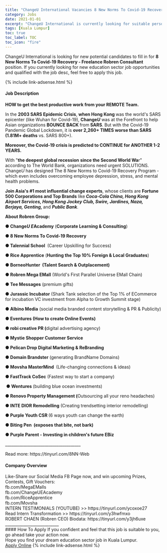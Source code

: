 ```yaml
---
title: "ChangeU International Vacancies 8 New Norms To Covid-19 Recovery - Freelance Robren Consultant" 
category: Jobs 
date: 2021-01-01 
excerpt: "ChangeU International is currently looking for suitable person to fill in the 8 New Norms To Covid-19 Recovery - Freelance Robren Consultant which positioned at Kuala Lumpur" 
tags: [Kuala Lumpur] 
toc: true 
toc_label: TOC 
toc_icon: "fire" 
--- 
```


<p>ChangeU International is looking for new potential candidates to fill in for <b>8 New Norms To Covid-19 Recovery - Freelance Robren Consultant</b> position. If you currently looking for new education sector job opportunities and qualified with the job desc, feel free to apply this job.
</p>{% include link-adsense.html %} 
 <div><div><div><h4>Job Description</h4></div></div><div><div><span><div><p><strong>HOW to get the best productive work from your REMOTE Team.</strong></p><p>In the <strong>2003 SARS Epidemic Crisis</strong>, <strong>when Hong Kong </strong>was the world's SARS epicenter (like Wuhan for Covid-19), <strong>Change<em>U</em></strong> was at the Forefront to help Asian organizations <strong>BOUNCE BACK </strong>from<strong> SARS</strong>. But with the Covid-19 Pandemic Global Lockdown, it is <strong>over 2,260+ TIMES worse than SARS (1.81M+ deaths</strong> vs. SARS 800+).</p><p><strong>Moreover, the Covid-19 crisis is predicted to CONTINUE for ANOTHER 1-2 YEARS.</strong></p><p>With "<strong>the deepest global recession</strong> <strong>since the Second World Wa</strong>r" according to The World Bank, organizations need urgent SOLUTIONS. Change<em>U</em> has designed The 8 New Norms to Covid-19 Recovery Program - which even includes overcoming employee depression, stress, and mental health problems.</p><p><strong>Join Asia's #1 most influential change experts</strong>, whose clients are <strong>Fortune 500 Corporations and Top Brands</strong> like<strong> <em>Coca-Cola China, Hong Kong Airport Services, Hong Kong Jockey Club, Swire, Jardines, Naza, Berjaya, Genting, </em></strong>and <strong><em>Public Bank</em></strong>.</p><p><strong>About Robren Group:</strong></p><p><strong>&#9679; Change<em>U</em> <em>E</em>Academy</strong>&#160;(<strong>Corporate Learning &amp; Consulting</strong>)</p><p><strong>&#9679; 8 New Norms To Covid-19 Recovery</strong></p><p><strong>&#9679; Talennial School&#160;</strong> (Career Upskilling for Success)</p><p><strong>&#9679; Rice Apprentice</strong>&#160;(<strong>Hunting the Top 10% Foreign &amp; Local Graduates</strong>)</p><p><strong>&#9679; BorneoHunter&#160; (Talent Search &amp; Outplacement)</strong></p><p><strong>&#9679;&#160;Robren Mega EMall</strong> (World's First Parallel Universe EMall Chain)</p><p><strong>&#9679; Tee Messages</strong>&#160;(premium gifts)</p><p><strong>&#9679; Jurassic Incubator</strong>&#160;(Shark Tank selection of the Top 1% of ECommerce for incubation VC investment from Alpha to Growth Summit stage)</p><p><strong>&#9679; Albino Media</strong>&#160;(social media branded content storytelling &amp; PR &amp; Publicity)</p><p><strong>&#9679; Eventures (How to create Online Events)</strong></p><p><strong>&#9679; robi creative PR (</strong>digital advertising agency)</p><p><strong>&#9679; Mystie Shopper Customer Service</strong></p><p><strong>&#9679; Pelican Drop Digital Marketing &amp; ReBranding</strong></p><p><strong>&#9679; Domain Brandster</strong>&#160;(generating BrandName Domains)</p><p><strong>&#9679; Movsha MasterMind&#160;</strong> (Life-changing connections &amp; ideas)</p><p><strong>&#9679; FastTrack CoSec</strong> (Fastest way to start a company)</p><p><strong>&#160;&#9679; Wentures </strong>(building blue ocean investments)</p><p><strong>&#9679; Renovo Property Management (</strong>Outsourcing all your reno headaches)</p><p><strong>&#9679; INTE DIOR Remodelling</strong>&#160;(Creating trendsetting interior remodelling)</p><p><strong>&#9679; Purple Youth CSR </strong>(6 ways youth can change the earth)</p><p><strong>&#9679; Biting Pen &#160;(exposes that bite, not bark)</strong></p><p><strong>&#9679; Purple Parent - Investing in children's future EBiz</strong></p><p>______________________________________</p><p>Read more:&#160;https://tinyurl.com/8NN-Web</p></div></span></div></div></div> 
<div><div><div><h4>Company Overview</h4></div></div><div><div><span><div><div>Like-Share our Social Media FB Page now, and win upcoming Prizes, Contests, Gift Vouchers:</div>
<div>fb.com/MegaEMalls</div>
<div>fb.com/ChangeUEAcademy</div>
<div>fb.com/RiceApprentice</div>
<div>fb.com/Movsha</div>
<div>INTERN TESTIMONIALS (YOUTUBE) &gt;&gt; https://tinyurl.com/ycoxoe27</div>
<div>Read Intern Transformation &gt;&gt; https://tinyurl.com/y3hwfmxo</div>
<div>ROBERT CHAEN (Robren CEO) Biodata:&#160;https://tinyurl.com/y3jh6uxe</div>
<div>___________________________</div></div></span></div></div></div> 
#### How To Apply 
If you confident and feel that this job is suitable to you, go ahead take your action now. <br/> 
Hope you find your dream education sector job in Kuala Lumpur. <br/> 
<a href="https://www.jobstreet.com.my/en/job/8-new-norms-to-covid-19-recovery-freelance-robren-consultant-4454364?jobId=jobstreet-my-job-4454364&sectionRank=1&token=0~533c55b1-ccd9-4c5b-aa3c-1579dd1616b3&fr=SRP%20View%20In%20New%20Ta" class="btn btn--info" target="_blank" rel="nofollow noopenner">Apply Online</a> 
{% include link-adsense.html %} 